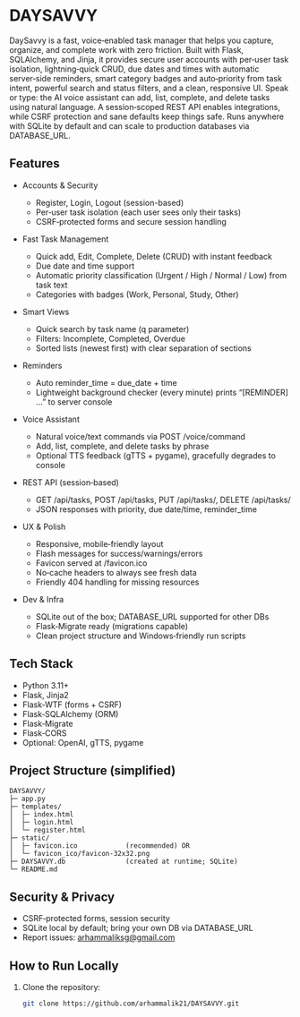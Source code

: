 # DAYSAVVY

DaySavvy is a fast, voice‑enabled task manager that helps you capture, organize, and complete work with zero friction. Built with Flask, SQLAlchemy, and Jinja, it provides secure user accounts with per‑user task isolation, lightning‑quick CRUD, due dates and times with automatic server‑side reminders, smart category badges and auto‑priority from task intent, powerful search and status filters, and a clean, responsive UI. Speak or type: the AI voice assistant can add, list, complete, and delete tasks using natural language. A session‑scoped REST API enables integrations, while CSRF protection and sane defaults keep things safe. Runs anywhere with SQLite by default and can scale to production databases via DATABASE_URL.


## Features

- Accounts & Security
  - Register, Login, Logout (session-based)
  - Per‑user task isolation (each user sees only their tasks)
  - CSRF‑protected forms and secure session handling

- Fast Task Management
  - Quick add, Edit, Complete, Delete (CRUD) with instant feedback
  - Due date and time support
  - Automatic priority classification (Urgent / High / Normal / Low) from task text
  - Categories with badges (Work, Personal, Study, Other)

- Smart Views
  - Quick search by task name (q parameter)
  - Filters: Incomplete, Completed, Overdue
  - Sorted lists (newest first) with clear separation of sections

- Reminders
  - Auto reminder_time = due_date + time
  - Lightweight background checker (every minute) prints “[REMINDER] …” to server console

- Voice Assistant
  - Natural voice/text commands via POST /voice/command
  - Add, list, complete, and delete tasks by phrase
  - Optional TTS feedback (gTTS + pygame), gracefully degrades to console

- REST API (session‑based)
  - GET /api/tasks, POST /api/tasks, PUT /api/tasks/<id>, DELETE /api/tasks/<id>
  - JSON responses with priority, due date/time, reminder_time

- UX & Polish
  - Responsive, mobile‑friendly layout
  - Flash messages for success/warnings/errors
  - Favicon served at /favicon.ico
  - No‑cache headers to always see fresh data
  - Friendly 404 handling for missing resources

- Dev & Infra
  - SQLite out of the box; DATABASE_URL supported for other DBs
  - Flask‑Migrate ready (migrations capable)
  - Clean project structure and Windows‑friendly run scripts

## Tech Stack

- Python 3.11+
- Flask, Jinja2
- Flask‑WTF (forms + CSRF)
- Flask‑SQLAlchemy (ORM)
- Flask‑Migrate
- Flask‑CORS
- Optional: OpenAI, gTTS, pygame
  

## Project Structure (simplified)

```
DAYSAVVY/
├─ app.py
├─ templates/
│  ├─ index.html
│  ├─ login.html
│  └─ register.html
├─ static/
│  ├─ favicon.ico            (recommended) OR
│  └─ favicon_ico/favicon-32x32.png
├─ DAYSAVVY.db               (created at runtime; SQLite)
└─ README.md
```

## Security & Privacy

- CSRF‑protected forms, session security
- SQLite local by default; bring your own DB via DATABASE_URL
- Report issues: arhammaliksg@gmail.com


## How to Run Locally

1. Clone the repository:  
   ```bash
   git clone https://github.com/arhammalik21/DAYSAVVY.git
